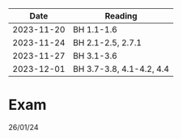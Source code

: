 
| Date       | Reading           |
| ---------- | ----------------- |
| 2023-11-20 | BH 1.1-1.6        |
| 2023-11-24 | BH 2.1-2.5, 2.7.1 |
| 2023-11-27 | BH 3.1-3.6        |
| 2023-12-01           |  BH 3.7-3.8, 4.1-4.2, 4.4                 |

# Exam
26/01/24

